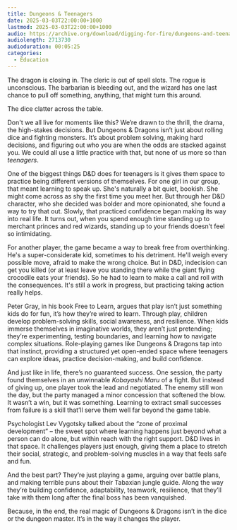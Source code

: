 ```yaml
---
title: Dungeons & Teenagers
date: 2025-03-03T22:00:00+1000
lastmod: 2025-03-03T22:00:00+1000
audio: https://archive.org/download/digging-for-fire/dungeons-and-teenagers.mp3
audiolength: 2713730
audioduration: 00:05:25
categories:
  - Education
---
```


The dragon is closing in. The cleric is out of spell slots. The rogue is unconscious. The barbarian is bleeding out, and the wizard has one last chance to pull off something, anything, that might turn this around.

The dice clatter across the table.

Don't we all live for moments like this? We’re drawn to the thrill, the drama, the high-stakes decisions. But Dungeons & Dragons isn’t just about rolling dice and fighting monsters. It’s about problem solving, making hard decisions, and figuring out who you are when the odds are stacked against you. We could all use a little practice with that, but none of us more so than *teenagers*.

One of the biggest things D&D does for teenagers is it gives them space to practice being different versions of themselves. For one girl in our group, that meant learning to speak up. She's naturally a bit quiet, bookish. She might come across as shy the first time you meet her. But through her D&D character, who she decided was bolder and more opinionated, she found a way to try that out. Slowly, that practiced confidence began making its way into real life. It turns out, when you spend enough time standing up to merchant princes and red wizards, standing up to your friends doesn’t feel so intimidating.

For another player, the game became a way to break free from overthinking. He's a super-considerate kid, sometimes to his detriment. He'll weigh every possible move, afraid to make the wrong choice. But in D&D, indecision can get you killed (or at least leave you standing there while the giant flying crocodile eats your friends). So he had to learn to make a call and roll with the consequences. It's still a work in progress, but practicing taking action really helps.

Peter Gray, in his book Free to Learn, argues that play isn’t just something kids do for fun, it’s how they’re wired to learn. Through play, children develop problem-solving skills, social awareness, and resilience. When kids immerse themselves in imaginative worlds, they aren’t just pretending; they’re experimenting, testing boundaries, and learning how to navigate complex situations. Role-playing games like Dungeons & Dragons tap into that instinct, providing a structured yet open-ended space where teenagers can explore ideas, practice decision-making, and build confidence.

And just like in life, there’s no guaranteed success. One session, the party found themselves in an unwinnable *Kobayashi Maru* of a fight. But instead of giving up, one player took the lead and negotiated. The enemy still won the day, but the party managed a minor concession that softened the blow. It wasn’t a win, but it was something. Learning to extract small successes from failure is a skill that’ll serve them well far beyond the game table.

Psychologist Lev Vygotsky talked about the “zone of proximal development” – the sweet spot where learning happens just beyond what a person can do alone, but within reach with the right support. D&D lives in that space. It challenges players just enough, giving them a place to stretch their social, strategic, and problem-solving muscles in a way that feels safe and fun.

And the best part? They’re just playing a game, arguing over battle plans, and making terrible puns about their Tabaxian jungle guide. Along the way they’re building confidence, adaptability, teamwork, resilience, that they’ll take with them long after the final boss has been vanquished.

Because, in the end, the real magic of Dungeons & Dragons isn’t in the dice or the dungeon master. It’s in the way it changes the player.
